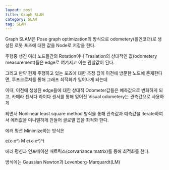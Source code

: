 ```yaml
---
layout: post
title: Graph SLAM
category: SLAM
tag: SLAM
---
```


 Graph SLAM은 Pose graph optimization의 방식으로 odometery(휠엔코더)로 생성된 로봇 포즈에 대한 값을 Node로 저장을 한다.

 주행중 생긴 여러 노드들간의 Rotation이나 Traslation의 상대적인 값(odometery measurement)들은 edge로 여겨지고 이는 관찰값이 된다.

 그리고 만약 현재 주행하고 있는 포즈에 대한 추정 값이 이전에 방문한 노드에 존재한다면, 루프크로져를 통해 그래프 최적화가 일어나게 되는데

 이때, 이전에 생성된 edge들에 대한 상대적 Odometer값들은 예측값으로 변화하게 되고, 카메라 센서다 라이다 센서를 통해 얻어진 Visual odometery는 관측값으로 사용하게

 되면서  Nonlinear least square method 방식을 통해 관측값과 예측값을 iterate하여서 에러값을 미니멀하게 만들어 글로벌 맵을 최적화 한다.

에러 펑션 Minimize하는 방식은

e(x-x^) M e(x-x^)^t

에러 펑션과 인포메이션 매트릭스(corvariance matrix)를 통해 최적화를 한다.

방식에는 Gaussian Newton과 Levenberg-Marquardt(LM)
